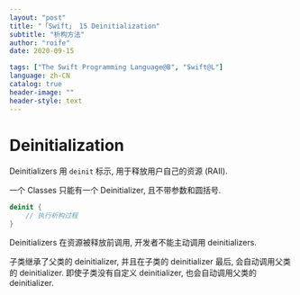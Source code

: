 ```yaml
---
layout: "post"
title: "「Swift」 15 Deinitialization"
subtitle: "析构方法"
author: "roife"
date: 2020-09-15

tags: ["The Swift Programming Language@B", "Swift@L"]
language: zh-CN
catalog: true
header-image: ""
header-style: text
---
```


# Deinitialization

Deinitializers 用 `deinit` 标示, 用于释放用户自己的资源 (RAII).

一个 Classes 只能有一个 Deinitializer, 且不带参数和圆括号.

```swift
deinit {
    // 执行析构过程
}
```

Deinitializers 在资源被释放前调用, 开发者不能主动调用 deinitializers.

子类继承了父类的 deinitializer, 并且在子类的 deinitializer 最后, 会自动调用父类的 deinitializer. 即使子类没有自定义 deinitializer, 也会自动调用父类的 deinitializer.
